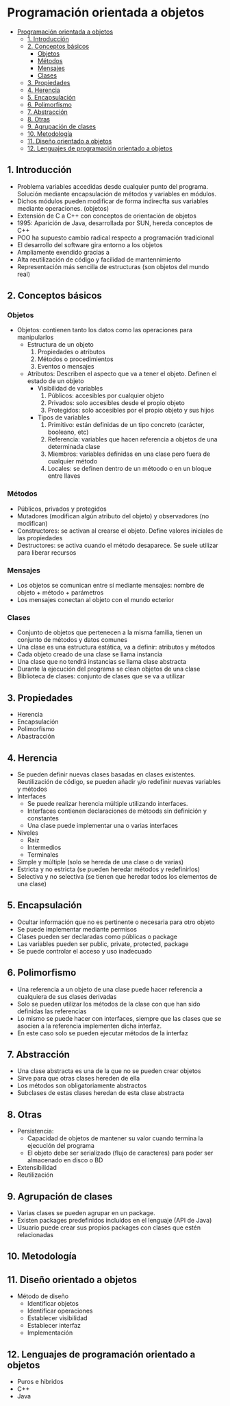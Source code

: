 # Programación orientada a objetos
- [Programación orientada a objetos](#programaci%C3%B3n-orientada-a-objetos)
  - [1. Introducción](#1-introducci%C3%B3n)
  - [2. Conceptos básicos](#2-conceptos-b%C3%A1sicos)
    - [Objetos](#objetos)
    - [Métodos](#m%C3%A9todos)
    - [Mensajes](#mensajes)
    - [Clases](#clases)
  - [3. Propiedades](#3-propiedades)
  - [4. Herencia](#4-herencia)
  - [5. Encapsulación](#5-encapsulaci%C3%B3n)
  - [6. Polimorfismo](#6-polimorfismo)
  - [7. Abstracción](#7-abstracci%C3%B3n)
  - [8. Otras](#8-otras)
  - [9. Agrupación de clases](#9-agrupaci%C3%B3n-de-clases)
  - [10. Metodología](#10-metodolog%C3%ADa)
  - [11. Diseño orientado a objetos](#11-dise%C3%B1o-orientado-a-objetos)
  - [12. Lenguajes de programación orientado a objetos](#12-lenguajes-de-programaci%C3%B3n-orientado-a-objetos)

## 1. Introducción

- Problema variables accedidas desde cualquier punto del programa. Solución mediante encapsulación de métodos y variables en módulos.
- Dichos módulos pueden modificar de forma indirecfta sus variables mediante operaciones. (objetos)
- Extensión de C a C++ con conceptos de orientación de objetos
- 1995: Aparición de Java, desarrollada por SUN, hereda conceptos de C++
- POO ha supuesto cambio radical respecto a programación tradicional
- El desarrollo del software gira entorno a los objetos
- Ampliamente exendido gracias a
- Alta reutilización de código y facilidad de mantennimiento
- Representación más sencilla de estructuras (son objetos del mundo real)

## 2. Conceptos básicos

### Objetos

- Objetos: contienen tanto los datos como las operaciones para manipularlos
  - Estructura de un objeto
    1. Propiedades o atributos
    2. Métodos o procedimientos
    3. Eventos o mensajes
  - Atributos: Describen el aspecto que va a tener el objeto. Definen el estado de un objeto
    - Visibilidad de variables
      1. Públicos: accesibles por cualquier objeto
      2. Privados: solo accesibles desde el propio objeto
      3. Protegidos: solo accesibles por el propio objeto y sus hijos
    - Tipos de variables
        1. Primitivo: están definidas de un tipo concreto (carácter, booleano, etc)
        2. Referencia: variables que hacen referencia a objetos de una determinada clase
        3. Miembros: variables definidas en una clase pero fuera de cualquier método
        4. Locales: se definen dentro de un métoodo o en un bloque entre llaves

### Métodos

  - Públicos, privados y protegidos
  - Mutadores (modifican algún atributo del objeto) y observadores (no modifican)
  - Constructores: se activan al crearse el objeto. Define valores iniciales de las propiedades
  - Destructores: se activa cuando el método desaparece. Se suele utilizar para liberar recursos

### Mensajes

  - Los objetos se comunican entre sí mediante mensajes: nombre de objeto +  método + parámetros
  - Los mensajes conectan al objeto con el mundo ecterior

### Clases

  - Conjunto de objetos que pertenecen a la misma familia, tienen un conjunto de métodos y datos comunes
  - Una clase es una estructura estática, va a definir: atributos y métodos
  - Cada objeto creado de una clase se llama instancia
  - Una clase que no tendrá instancias se llama clase abstracta
  - Durante la ejecución del programa se clean objetos de una clase
  - Biblioteca de clases: conjunto de clases que se va a utilizar

## 3. Propiedades

- Herencia
- Encapsulación
- Polimorfismo
- Abastracción

## 4. Herencia

- Se pueden definir nuevas clases basadas en clases existentes. Reutilización de código, se pueden añadir y/o redefinir nuevas variables y métodos
- Interfaces
  - Se puede realizar herencia múltiple utilizando interfaces. 
  - Interfaces contienen declaraciones de métoods sin definición y constantes
  - Una clase puede implementar una o varias interfaces
- Niveles
  - Raíz
  - Intermedios
  - Terminales
- Simple y múltiple (solo se hereda de una clase o de varias)
- Estricta y no estricta (se pueden heredar métodos y redefinirlos)
- Selectiva y no selectiva (se tienen que heredar todos los elementos de una clase)

## 5. Encapsulación

- Ocultar información que no es pertinente o necesaria para otro objeto
- Se puede implementar mediante permisos
- Clases pueden ser declaradas como públicas o package
- Las variables pueden ser public, private, protected, package
- Se puede controlar el acceso y uso inadecuado

## 6. Polimorfismo

- Una referencia a un objeto de una clase puede hacer referencia a cualquiera de sus clases derivadas
- Solo se pueden utilizar los métodos de la clase con que han sido definidas las referencias
- Lo mismo se puede hacer con interfaces, siempre que las clases que se asocien a la referencia implementen dicha interfaz.
- En este caso solo se pueden ejecutar métodos de la interfaz

## 7. Abstracción

- Una clase abstracta es una de la que no se pueden crear objetos
- Sirve para que otras clases hereden de ella
- Los métodos son obligatoriamente abstractos
- Subclases de estas clases heredan de esta clase abstracta

## 8. Otras

- Persistencia:
  - Capacidad de objetos de mantener su valor cuando termina la ejecución del programa
  - El objeto debe ser serializado (flujo de caracteres) para poder ser almacenado en disco o BD
- Extensibilidad
- Reutilización

## 9. Agrupación de clases

- Varias clases se pueden agrupar en un package.
- Existen packages predefinidos incluídos en el lenguaje (API de Java)
- Usuario puede crear sus propios packages con clases que estén relacionadas

## 10. Metodología

## 11. Diseño orientado a objetos

- Método de diseño
  - Identificar objetos
  - Identificar operaciones
  - Establecer visibilidad
  - Establecer interfaz
  - Implementación

## 12. Lenguajes de programación orientado a objetos

- Puros e hibridos
- C++
- Java
